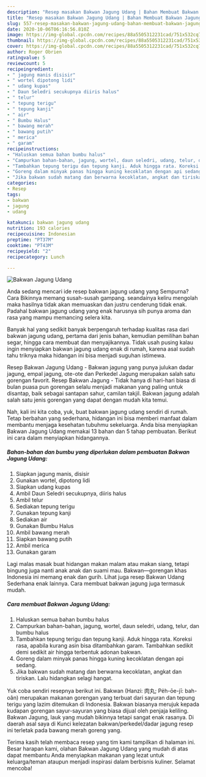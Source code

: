 ```yaml
---
description: "Resep masakan Bakwan Jagung Udang | Bahan Membuat Bakwan Jagung Udang Yang Enak dan Simpel"
title: "Resep masakan Bakwan Jagung Udang | Bahan Membuat Bakwan Jagung Udang Yang Enak dan Simpel"
slug: 557-resep-masakan-bakwan-jagung-udang-bahan-membuat-bakwan-jagung-udang-yang-enak-dan-simpel
date: 2020-10-06T06:16:56.810Z
image: https://img-global.cpcdn.com/recipes/88a5505312231cad/751x532cq70/bakwan-jagung-udang-foto-resep-utama.jpg
thumbnail: https://img-global.cpcdn.com/recipes/88a5505312231cad/751x532cq70/bakwan-jagung-udang-foto-resep-utama.jpg
cover: https://img-global.cpcdn.com/recipes/88a5505312231cad/751x532cq70/bakwan-jagung-udang-foto-resep-utama.jpg
author: Roger Obrien
ratingvalue: 5
reviewcount: 5
recipeingredient:
- " jagung manis disisir"
- " wortel dipotong lidi"
- " udang kupas"
- " Daun Seledri secukupnya diiris halus"
- " telur"
- " tepung terigu"
- " tepung kanji"
- " air"
- " Bumbu Halus"
- " bawang merah"
- " bawang putih"
- " merica"
- " garam"
recipeinstructions:
- "Haluskan semua bahan bumbu halus"
- "Campurkan bahan-bahan, jagung, wortel, daun seledri, udang, telur, dan bumbu halus"
- "Tambahkan tepung terigu dan tepung kanji. Aduk hingga rata. Koreksi rasa, apabila kurang asin bisa ditambahkan garam. Tambahkan sedikit demi sedikit air hingga terbentuk adonan bakwan."
- "Goreng dalam minyak panas hingga kuning kecoklatan dengan api sedang."
- "Jika bakwan sudah matang dan berwarna kecoklatan, angkat dan tiriskan. Lalu hidangkan selagi hangat."
categories:
- Resep
tags:
- bakwan
- jagung
- udang

katakunci: bakwan jagung udang 
nutrition: 193 calories
recipecuisine: Indonesian
preptime: "PT37M"
cooktime: "PT43M"
recipeyield: "2"
recipecategory: Lunch

---
```



![Bakwan Jagung Udang](https://img-global.cpcdn.com/recipes/88a5505312231cad/751x532cq70/bakwan-jagung-udang-foto-resep-utama.jpg)

Anda sedang mencari ide resep bakwan jagung udang yang Sempurna? Cara Bikinnya memang susah-susah gampang. seandainya keliru mengolah maka hasilnya tidak akan memuaskan dan justru cenderung tidak enak. Padahal bakwan jagung udang yang enak harusnya sih punya aroma dan rasa yang mampu memancing selera kita.

Banyak hal yang sedikit banyak berpengaruh terhadap kualitas rasa dari bakwan jagung udang, pertama dari jenis bahan, kemudian pemilihan bahan segar, hingga cara membuat dan menyajikannya. Tidak usah pusing kalau ingin menyiapkan bakwan jagung udang enak di rumah, karena asal sudah tahu triknya maka hidangan ini bisa menjadi suguhan istimewa.

Resep Bakwan Jagung Udang - Bakwan jagung yang punya julukan dadar jagung, empal jagung, ote-ote dan Perkedel Jagung merupakan salah satu gorengan favorit. Resep Bakwan Jagung - Tidak hanya di hari-hari biasa di bulan puasa pun gorengan selalu menjadi makanan yang paling untuk disantap, baik sebagai santapan sahur, camilan takjil. Bakwan jagung adalah salah satu jenis gorengan yang dapat dengan mudah kita temui.


Nah, kali ini kita coba, yuk, buat bakwan jagung udang sendiri di rumah. Tetap berbahan yang sederhana, hidangan ini bisa memberi manfaat dalam membantu menjaga kesehatan tubuhmu sekeluarga. Anda bisa menyiapkan Bakwan Jagung Udang memakai 13 bahan dan 5 tahap pembuatan. Berikut ini cara dalam menyiapkan hidangannya.

<!--inarticleads1-->

##### Bahan-bahan dan bumbu yang diperlukan dalam pembuatan Bakwan Jagung Udang:

1. Siapkan  jagung manis, disisir
1. Gunakan  wortel, dipotong lidi
1. Siapkan  udang kupas
1. Ambil  Daun Seledri secukupnya, diiris halus
1. Ambil  telur
1. Sediakan  tepung terigu
1. Gunakan  tepung kanji
1. Sediakan  air
1. Gunakan  Bumbu Halus
1. Ambil  bawang merah
1. Siapkan  bawang putih
1. Ambil  merica
1. Gunakan  garam


Lagi malas masak buat hidangan makan malam atau makan siang, tetapi bingung juga nanti anak anak dan suami mau. Bakwan―gorengan khas Indonesia ini memang enak dan gurih. Lihat juga resep Bakwan Udang Sederhana enak lainnya. Cara membuat bakwan jagung juga termasuk mudah. 

<!--inarticleads2-->

##### Cara membuat Bakwan Jagung Udang:

1. Haluskan semua bahan bumbu halus
1. Campurkan bahan-bahan, jagung, wortel, daun seledri, udang, telur, dan bumbu halus
1. Tambahkan tepung terigu dan tepung kanji. Aduk hingga rata. Koreksi rasa, apabila kurang asin bisa ditambahkan garam. Tambahkan sedikit demi sedikit air hingga terbentuk adonan bakwan.
1. Goreng dalam minyak panas hingga kuning kecoklatan dengan api sedang.
1. Jika bakwan sudah matang dan berwarna kecoklatan, angkat dan tiriskan. Lalu hidangkan selagi hangat.


Yuk coba sendiri resepnya berikut ini. Bakwan (Hanzi: 肉丸; Pe̍h-ōe-jī: bah-oân) merupakan makanan gorengan yang terbuat dari sayuran dan tepung terigu yang lazim ditemukan di Indonesia. Bakwan biasanya merujuk kepada kudapan gorengan sayur-sayuran yang biasa dijual oleh penjaja keliling. Bakwan Jagung, lauk yang mudah bikinnya tetapi sangat enak rasanya. Di daerah asal saya di Kunci kelezatan bakwan/perkedel/dadar jagung resep ini terletak pada bawang merah goreng yang. 

Terima kasih telah membaca resep yang tim kami tampilkan di halaman ini. Besar harapan kami, olahan Bakwan Jagung Udang yang mudah di atas dapat membantu Anda menyiapkan makanan yang lezat untuk keluarga/teman ataupun menjadi inspirasi dalam berbisnis kuliner. Selamat mencoba!
